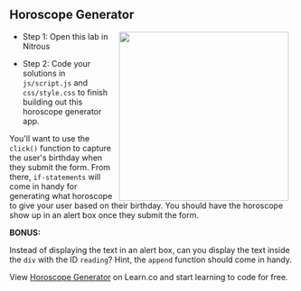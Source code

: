 ## Horoscope Generator
<img src="https://s3.amazonaws.com/after-school-assets/horoscope.jpg" align="right" width="300" hspace="10">

+ Step 1: Open this lab in Nitrous

+ Step 2: Code your solutions in `js/script.js` and `css/style.css` to finish building out this horoscope generator app.  

You'll want to use the `click()` function to capture the user's birthday when they submit the form. From there, `if-statements` will come in handy for generating what horoscope to give your user based on their birthday. You should have the horoscope show up in an alert box once they submit the form.


**BONUS:**

Instead of displaying the text in an alert box, can you display the text inside the `div` with the ID `reading`? Hint, the `append` function should come in handy.
<p data-visibility='hidden'>View <a href='https://learn.co/lessons/hs-intro-web-design-horoscope-reader' title='Horoscope Generator'>Horoscope Generator</a> on Learn.co and start learning to code for free.</p>

